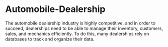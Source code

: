 # Automobile-Dealership
The automobile dealership industry is highly competitive, and in order to succeed, dealerships need to be able to manage their inventory, customers, sales, and mechanics efficiently. To do this, many dealerships rely on databases to track and organize their data. 
